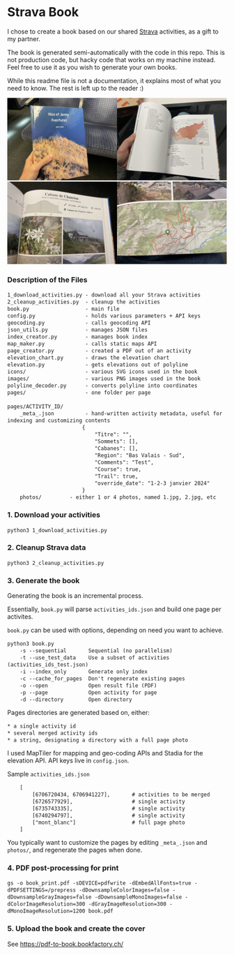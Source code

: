 
Strava Book
===========
I chose to create a book based on our shared  [Strava](https://www.strava.com/) activities, as a gift to my partner.

The book is generated semi-automatically with the code in this repo. This is not production code, but hacky code that works on my machine instead. Feel free to use it as you wish to generate your own books.

While this readme file is not a documentation, it explains most of what you need to know. The rest is left up to the reader :)

![Strava Book](preview_1.jpg "Strava Book")
![Strava Book](preview_2.jpg "Strava Book")

###  Description of the Files

    1_download_activities.py - download all your Strava activities
    2_cleanup_activities.py  - cleanup the activities
    book.py                  - main file
    config.py                - holds various parameters + API keys
    geocoding.py             - calls geocoding API
    json_utils.py            - manages JSON files
    index_creator.py         - manages book index
    map_maker.py             - calls static maps API
    page_creator.py          - created a PDF out of an activity
    elevation_chart.py       - draws the elevation chart
    elevation.py             - gets elevations out of polyline
    icons/                   - various SVG icons used in the book
    images/                  - various PNG images used in the book
    polyline_decoder.py      - converts polyline into coordinates
    pages/                   - one folder per page
    
    pages/ACTIVITY_ID/
        _meta_.json          - hand-written activity metadata, useful for indexing and customizing contents
                            {
                                "Titre": "",
                                "Sommets": [],
                                "Cabanes": [],
                                "Region": "Bas Valais - Sud",
                                "Comments": "Test",
                                "Course": true,
                                "Trail": true,
                                "override_date": "1-2-3 janvier 2024"
                            }
        photos/         - either 1 or 4 photos, named 1.jpg, 2.jpg, etc

### 1. Download your activities

    python3 1_download_activities.py

### 2. Cleanup Strava data

    python3 2_cleanup_activities.py

### 3. Generate the book

Generating the book is an incremental process.

Essentially, `book.py` will parse `activities_ids.json` and build one page per activites.

`book.py` can be used with options, depending on need you want to achieve.

    python3 book.py
        -s --sequential       Sequential (no parallelism)
        -t --use_test_data    Use a subset of activities (activities_ids_test.json)
        -i --index_only       Generate only index
        -c --cache_for_pages  Don't regenerate existing pages
        -o --open             Open result file (PDF)
        -p --page             Open activity for page
        -d --directory        Open directory

Pages directories are generated based on, either:

    * a single activity id
    * several merged activity ids
    * a string, designating a directory with a full page photo

I used MapTiler for mapping and geo-coding APIs and Stadia for the elevation API. API keys live in `config.json`.

Sample `activities_ids.json`

        [
            [6706720434, 6706941227],       # activities to be merged
            [6726577929],                   # single activity
            [6735743335],                   # single activity
            [6740294797],                   # single activity
            ["mont_blanc"]                  # full page photo
        ]

You typically want to customize the pages by editing `_meta_.json` and `photos/`, and regenerate the pages when done.

### 4. PDF post-processing for print

    gs -o book_print.pdf -sDEVICE=pdfwrite -dEmbedAllFonts=true -dPDFSETTINGS=/prepress -dDownsampleColorImages=false -dDownsampleGrayImages=false -dDownsampleMonoImages=false -dColorImageResolution=300 -dGrayImageResolution=300 -dMonoImageResolution=1200 book.pdf

### 5. Upload the book and create the cover

See https://pdf-to-book.bookfactory.ch/
